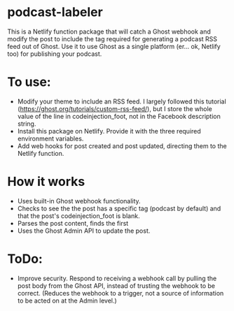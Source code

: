 # podcast-labeler

This is a Netlify function package that will catch a Ghost webhook and modify the post to include the <enclosure> tag required for generating 
a podcast RSS feed out of Ghost.  Use it to use Ghost as a single platform (er... ok, Netlify too) for publishing your podcast.
  
# To use:
  * Modify your theme to include an RSS feed.  I largely followed this tutorial (https://ghost.org/tutorials/custom-rss-feed/), but I store the whole value of the <enclosure> line in codeinjection_foot, not in the Facebook description string.
  * Install this package on Netlify.  Provide it with the three required environment variables.
  * Add web hooks for post created and post updated, directing them to the Netlify function.
  
# How it works
  * Uses built-in Ghost webhook functionality. 
  * Checks to see the the post has a specific tag (podcast by default) and that the post's codeinjection_foot is blank.
  * Parses the post content, finds the first <audio> link (won't work with iframes) and builds the enclosure line of the RSS.  
  * Uses the Ghost Admin API to update the post.
  
# ToDo:
  * Improve security.  Respond to receiving a webhook call by pulling the post body from the Ghost API, instead of trusting the webhook to be correct.  (Reduces the webhook to a trigger, not a source of information to be acted on at the Admin level.)
